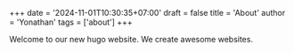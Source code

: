 +++
date = '2024-11-01T10:30:35+07:00'
draft = false
title = 'About'
author = 'Yonathan'
tags = ['about']
+++

Welcome to our new hugo website. We create awesome websites.